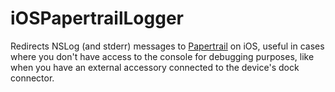 iOSPapertrailLogger
===================

Redirects NSLog (and stderr) messages to [Papertrail](http://papertrailapp.com/ "Papertrail") on iOS, useful in cases where you don't have access to the console for debugging purposes, like when you have an external accessory connected to the device's dock connector. 